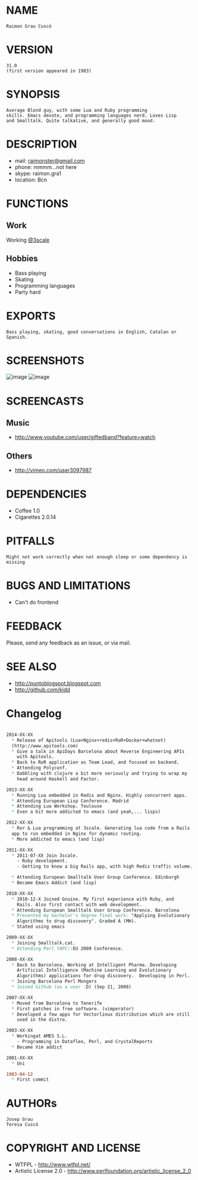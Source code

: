 # NAME

	Raimon Grau Cuscó

# VERSION

	31.0
	(first version appeared in 1983)

# SYNOPSIS

	Average Blond guy, with some Lua and Ruby programming
    skills. Emacs devote, and programming languages nerd. Loves Lisp
    and Smalltalk. Quite talkative, and generally good mood.

# DESCRIPTION

- mail: raimonster@gmail.com
- phone: mmmm...not here
- skype: raimon.gra1
- location: Bcn

# FUNCTIONS

## Work

Working [@3scale](http://www.3scale.net)

## Hobbies

- Bass playing
- Skating
- Programming languages
- Party hard

# EXPORTS

    Bass playing, skating, good conversations in English, Catalan or
    Spanish.

# SCREENSHOTS

![image](misc/sonar_music_hack_ray.jpg)
![image](misc/rai-michal-apidaysbcn.jpg)

# SCREENCASTS

## Music
- http://www.youtube.com/user/giftedband?feature=watch

## Others
- http://vimeo.com/user3097987

# DEPENDENCIES

- Coffee 1.0
- Cigarettes 2.0.14

# PITFALLS
	Might not work correctly when not enough sleep or some dependency is missing

# BUGS AND LIMITATIONS

- Can't do frontend

# FEEDBACK

Please, send any feedback as an issue, or via mail.

# SEE ALSO

- http://puntoblogspot.blogspot.com
- http://github.com/kidd

# Changelog

```ChangeLog

2014-XX-XX
  * Release of Apitools (Lua+Nginx+redis+RoR+Docker+whatnot)
  (http://www.apitools.com)
  * Give a talk in ApiDays Barcelona about Reverse Engineering APIs
    with Apitools.
  * Back to RoR application as Team Lead, and focused on backend.
  * Attending Polyconf.
  * Dabbling with clojure a bit more seriously and trying to wrap my
    head around Haskell and Factor.

2013-XX-XX
  * Running Lua embedded in Redis and Nginx. Highly concurrent apps.
  * Attending European Lisp Conference. Madrid
  * Attending Lua Workshop. Toulouse
  * Even a bit more addicted to emacs (and yeah,... lisps)

2012-XX-XX
  * Ror & Lua programming at 3scale. Generating lua code from a Rails
  app to run embedded in Nginx for dynamic routing.
  * More addicted to emacs (and lisp)

2011-XX-XX
  * 2011-07-XX Join 3scale.
    - Ruby development.
    - Getting to know a big Rails app, with high Redis traffic volume.

  * Attending European Smalltalk User Group Conference. Edinburgh
  * Became Emacs Addict (and lisp)

2010-XX-XX
  * 2010-12-X Joined Gnuine. My first experience with Ruby, and
    Rails. Also first contact with web development.
  * Attending European Smalltalk User Group Conference. Barcelona
  * Presented my bachelor's degree final work: "Applying Evolutionary
    Algorithms to drug discovery". Graded A (MH).
  * Stated using emacs

2009-XX-XX
  * Joining Smalltalk.cat.
  * Attending Perl YAPC::EU 2009 Conference.

2008-XX-XX
  * Back to Barcelona. Working at Intelligent Pharma. Developing
    Artificial Intelligence (Machine Learning and Evolutionary
    Algorithms) applications for drug discovery.  Developing in Perl.
  * Joining Barcelona Perl Mongers
  * Joined Github (as a user :D) (Sep 21, 2008)

2007-XX-XX
  * Moved from Barcelona to Tenerife
  * First patches in free software. (vimperator)
  * Developed a few apps for Vectorlinux distribution which are still
    used in the distro.

2003-XX-XX
  * Workingat AMES S.L.
    - Programming in Dataflex, Perl, and CrystalReports
  * Became Vim addict

2001-XX-XX
  * Uni

1983-04-12
  * First commit
```

# AUTHORs
	Josep Grau
	Teresa Cuscó

# COPYRIGHT AND LICENSE

- WTFPL - http://www.wtfpl.net/
- Artistic License 2.0 - http://www.perlfoundation.org/artistic_license_2_0
